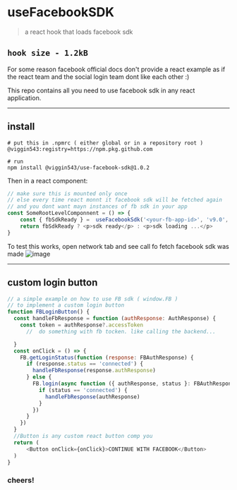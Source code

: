 # useFacebookSDK
> a react hook that loads facebook sdk

`hook size - 1.2kB`
--- 
For some reason facebook official docs don't provide a react example
as if the react team and the social login team dont like each other :)

This repo contains all you need to use facebook sdk in any react application.

---
## install
```npm
# put this in .npmrc ( either global or in a repository root ) 
@viggin543:registry=https://npm.pkg.github.com
```
```npm
# run 
npm install @viggin543/use-facebook-sdk@1.0.2
```

Then in a react component:

```javascript
// make sure this is mounted only once
// else every time react monnt it facebook sdk will be fetched again
// and you dont want mayn instances of fb sdk in your app 
const SomeRootLevelComponnent = () => {
    const { fbSdkReady } =  useFacebookSdk('<your-fb-app-id>', 'v9.0', 'en_US')
    return fbSdkReady ? <p>sdk ready</p> : <p>sdk loading ...</p>
}
``` 
To test this works, open network tab and see call fo fetch facebook sdk was made 
![image](https://user-images.githubusercontent.com/6231756/112716279-71f65480-8ef6-11eb-8d33-3c5480e2d713.png)


---

## custom login button

```js
// a simple example on how to use FB sdk ( window.FB )
// to implement a custom login button
function FBLoginButton() {
  const handleFbResponse = function (authResponse: AuthResponse) {
    const token = authResponse?.accessToken
      //  do something with fb tocken. like calling the backend...

  }
  const onClick = () => {
    FB.getLoginStatus(function (response: FBAuthResponse) {
      if (response.status == 'connected') {
        handleFbResponse(response.authResponse)
      } else {
        FB.login(async function ({ authResponse, status }: FBAuthResponse) {
          if (status == 'connected') {
            handleFbResponse(authResponse)
          }
        })
      }
    })
  }
  //Button is any custom react button comp you 
  return (
      <Button onClick={onClick}>CONTINUE WITH FACEBOOK</Button>
  )
}

```

### cheers!
